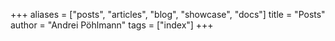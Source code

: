 +++
aliases = ["posts", "articles", "blog", "showcase", "docs"]
title = "Posts"
author = "Andrei Pöhlmann"
tags = ["index"]
+++
